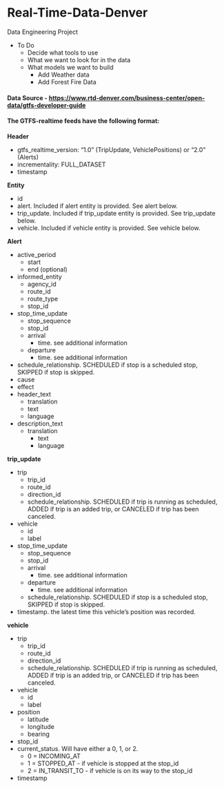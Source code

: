 # Real-Time-Data-Denver


Data Engineering Project 

- To Do 
  - Decide what tools to use
  - What we want to look for in the data
  - What models we want to build 
    - Add Weather data
    - Add Forest Fire Data
   
#### Data Source - https://www.rtd-denver.com/business-center/open-data/gtfs-developer-guide

#### The GTFS-realtime feeds have the following format:

**Header**

- gtfs_realtime_version: “1.0” (TripUpdate, VehiclePositions) or “2.0” (Alerts)
- incrementality: FULL_DATASET
- timestamp

**Entity**

- id
- alert. Included if alert entity is provided. See alert below.
- trip_update. Included if trip_update entity is provided. See trip_update below.
- vehicle. Included if vehicle entity is provided. See vehicle below.

**Alert**

- active_period
  - start
  - end (optional)
- informed_entity
  - agency_id
  - route_id
  - route_type
  - stop_id
- stop_time_update
  - stop_sequence
  - stop_id
  - arrival
    - time. see additional information
  - departure
    - time. see additional information
- schedule_relationship. SCHEDULED if stop is a scheduled stop, SKIPPED if stop is skipped.
- cause
- effect
- header_text
  - translation
  - text
  - language
- description_text
  - translation
    - text
    - language
    
    
**trip_update**

- trip
  - trip_id
  - route_id
  - direction_id
  - schedule_relationship. SCHEDULED if trip is running as scheduled, ADDED if trip is an added trip, or CANCELED if trip has been canceled.
- vehicle
  - id
  - label
- stop_time_update
  - stop_sequence
  - stop_id
  - arrival
    - time. see additional information
  - departure
    - time. see additional information
  - schedule_relationship. SCHEDULED if stop is a scheduled stop, SKIPPED if stop is skipped.
- timestamp. the latest time this vehicle’s position was recorded.


**vehicle**

- trip
  - trip_id
  - route_id
  - direction_id
  - schedule_relationship. SCHEDULED if trip is running as scheduled, ADDED if trip is an added trip, or CANCELED if trip has been canceled.
- vehicle
  - id
  - label
- position
  - latitude
  - longitude
  - bearing
- stop_id
- current_status. Will have either a 0, 1, or 2.
  - 0 = INCOMING_AT
  - 1 = STOPPED_AT - if vehicle is stopped at the stop_id
  - 2 = IN_TRANSIT_TO - if vehicle is on its way to the stop_id
- timestamp

